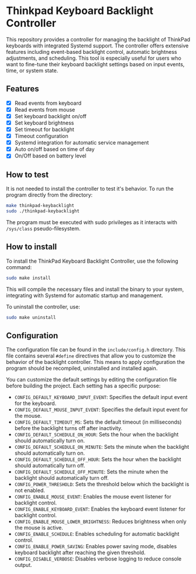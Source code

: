 # Thinkpad Keyboard Backlight Controller

This repository provides a controller for managing the backlight of ThinkPad keyboards with integrated Systemd support. The controller offers extensive features including event-based backlight control, automatic brightness adjustments, and scheduling. This tool is especially useful for users who want to fine-tune their keyboard backlight settings based on input events, time, or system state.

## Features

- [X] Read events from keyboard
- [X] Read events from mouse
- [X] Set keyboard backlight on/off
- [X] Set keyboard brightness
- [X] Set timeout for backlight
- [X] Timeout configuration
- [X] Systemd integration for automatic service management
- [X] Auto on/off based on time of day
- [X] On/Off based on battery level

## How to test
It is not needed to install the controller to test it's behavior. To run the program directly from the directory:
```bash
make thinkpad-keybacklight
sudo ./thinkpad-keybacklight
```
The program must be executed with sudo privileges as it interacts with `/sys/class` pseudo-filesystem.

## How to install
To install the ThinkPad Keyboard Backlight Controller, use the following command:

```bash
sudo make install
```

This will compile the necessary files and install the binary to your system, integrating with Systemd for automatic startup and management.

To uninstall the controller, use:
```bash
sudo make uninstall
```

## Configuration

The configuration file can be found in the `include/config.h` directory. This file contains several `#define` directives that allow you to customize the behavior of the backlight controller. This means to apply configuration the program should be recompiled, uninstalled and installed again.

You can customize the default settings by editing the configuration file before building the project. Each setting has a specific purpose:

- `CONFIG_DEFAULT_KEYBOARD_INPUT_EVENT`: Specifies the default input event for the keyboard.
- `CONFIG_DEFAULT_MOUSE_INPUT_EVENT`: Specifies the default input event for the mouse.
- `CONFIG_DEFAULT_TIMEOUT_MS`: Sets the default timeout (in milliseconds) before the backlight turns off after inactivity.
- `CONFIG_DEFAULT_SCHEDULE_ON_HOUR`: Sets the hour when the backlight should automatically turn on.
- `CONFIG_DEFAULT_SCHEDULE_ON_MINUTE`: Sets the minute when the backlight should automatically turn on.
- `CONFIG_DEFAULT_SCHEDULE_OFF_HOUR`: Sets the hour when the backlight should automatically turn off.
- `CONFIG_DEFAULT_SCHEDULE_OFF_MINUTE`: Sets the minute when the backlight should automatically turn off.
- `CONFIG_POWER_THRESHOLD`: Sets the threshold below which the backlight is not enabled.
- `CONFIG_ENABLE_MOUSE_EVENT`: Enables the mouse event listener for backlight control.
- `CONFIG_ENABLE_KEYBOARD_EVENT`: Enables the keyboard event listener for backlight control.
- `CONFIG_ENABLE_MOUSE_LOWER_BRIGHTNESS`: Reduces brightness when only the mouse is active.
- `CONFIG_ENABLE_SCHEDULE`: Enables scheduling for automatic backlight control.
- `CONFIG_ENABLE_POWER_SAVING`: Enables power saving mode, disables keyboard backlight after reaching the given threshold.
- `CONFIG_DISABLE_VERBOSE`: Disables verbose logging to reduce console output.